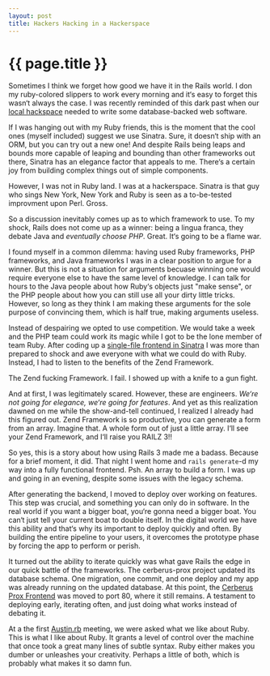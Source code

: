 ```yaml
---
layout: post
title: Hackers Hacking in a Hackerspace 
---
```


{{ page.title }}
================

Sometimes I think we forget how good we have it in the Rails world.  I don my ruby-colored slippers to work every morning and it&lsquo;s easy to forget this wasn&lsquo;t always the case.  I was recently reminded of this dark past when our [local hackspace](http://austinhackerspace.org) needed to write some database-backed web software.

If I was hanging out with my Ruby friends, this is the moment that the cool ones (myself included) suggest we use Sinatra.  Sure, it doesn&lsquo;t ship with an ORM, but you can try out a new one!  And despite Rails being leaps and bounds more capable of leaping and bounding than other frameworks out there, Sinatra has an elegance factor that appeals to me.  There&lsquo;s a certain joy from building complex things out of simple components.

However, I was not in Ruby land.  I was at a hackerspace.  Sinatra is that guy who sings New York, New York and Ruby is seen as a to-be-tested improvment upon Perl.  Gross.

So a discussion inevitably comes up as to which framework to use.  To my shock, Rails does not come up as a winner: being a lingua franca, they debate Java and *eventually choose PHP*.  Great.  It&lsquo;s going to be a flame war. 

I found myself in a common dilemma: having used Ruby frameworks, PHP frameworks, and Java frameworks I was in a clear position to argue for a winner.  But this is not a situation for arguments becuase winning one would require everyone else to have the same level of knowledge.  I can talk for hours to the Java people about how Ruby&lsquo;s objects just "make sense", or the PHP people about how you can still use all your dirty little tricks.  However, so long as they think I am making these arguments for the sole purpose of convincing them, which is half true, making arguments useless.  

Instead of despairing we opted to use competition.  We would take a week and the PHP team could work its magic while I got to be the lone member of team Ruby.  After coding up a [single-file frontend in Sinatra](http://github.com/csquared/cerberus_prox_sinatra_old) I was more than prepared to shock and awe everyone with what we could do with Ruby.  Instead, I had to listen to the benefits of the Zend Framework.

The Zend fucking Framework.  I fail.  I showed up with a knife to a gun fight.

And at first, I was legitimately scared.  However, these are engineers.  *We&lsquo;re not going for elegance, we&lsquo;re going for features*.  And yet as this realization dawned on me while the show-and-tell continued, I realized I already had this figured out.  Zend Framework is so productive, you can generate a form from an array.  Imagine that.  A whole form out of just a little array.   I&lsquo;ll see your Zend Framework, and I&lsquo;ll raise you RAILZ 3!!

So yes, this is a story about how using Rails 3 made me a badass.  Because for a brief moment, it did.  That night I went home and <code>rails generate</code>-d my way into a fully functional frontend.  Psh.  An array to build a form.  I was up and going in an evening, despite some issues with the legacy schema.

After generating the backend, I moved to deploy over working on features.  This step was crucial, and something you can only do in software.  In the real world if you want a bigger boat, you&lsquo;re gonna need a bigger boat.  You can&lsquo;t just tell your current boat to double itself.  In the digital world we have this ability and that&lsquo;s why its important to deploy quickly and often.  By building the entire pipeline to your users, it overcomes the prototype phase by forcing the app to perform or perish.

It turned out the ability to iterate quickly was what gave Rails the edge in our quick battle of the frameworks.  The cerberus-prox project updated its database schema.  One migration, one commit, and one deploy and my app was already running on the updated database.  At this point, the [Cerberus Prox Frontend](http://www.github.com/csquared/cerberus-prox-frontend) was moved to port 80, where it still remains.  A testament to deploying early, iterating often, and just doing what works instead of debating it.

At a the first [Austin.rb](http://austinrb.org) meeting, we were asked what we like about Ruby.  This is what I like about Ruby.  It grants a level of control over the machine that once took a great many lines of subtle syntax.  Ruby either makes you dumber or unleashes your creativity.  Perhaps a little of both, which is probably what makes it so damn fun.

